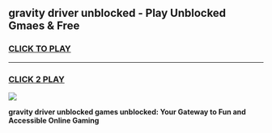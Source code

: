 
## gravity driver unblocked - Play Unblocked Gmaes & Free
<h3>
<a href="https://news.freeplayer.one?title=gravity_driver_unblocked&ref=16F">CLICK TO PLAY</a></h3>
<hr>

<h3>
<a href="https://news.freeplayer.one?title=gravity_driver_unblocked&ref=16F">CLICK 2 PLAY</a>
  
</h3>

<a href="https://news.freeplayer.one?title=gravity_driver_unblocked&ref=16F/"><img src="https://clearcache.store/games.png"></a>


**gravity driver unblocked games unblocked: Your Gateway to Fun and Accessible Online Gaming**
